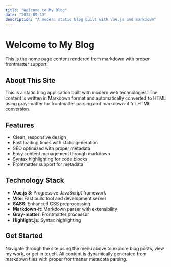 ```yaml
---
title: "Welcome to My Blog"
date: "2024-09-13"
description: "A modern static blog built with Vue.js and markdown"
---
```


# Welcome to My Blog

This is the home page content rendered from markdown with proper frontmatter support.

## About This Site

This is a static blog application built with modern web technologies. The content is written in Markdown format and automatically converted to HTML using gray-matter for frontmatter parsing and markdown-it for HTML conversion.

## Features

- Clean, responsive design
- Fast loading times with static generation
- SEO optimized with proper metadata
- Easy content management through markdown
- Syntax highlighting for code blocks
- Frontmatter support for metadata

## Technology Stack

- **Vue.js 3**: Progressive JavaScript framework
- **Vite**: Fast build tool and development server
- **SASS**: Enhanced CSS preprocessing
- **Markdown-it**: Markdown parser with extensibility
- **Gray-matter**: Frontmatter processor
- **Highlight.js**: Syntax highlighting

## Get Started

Navigate through the site using the menu above to explore blog posts, view my work, or get in touch. All content is dynamically generated from markdown files with proper frontmatter metadata parsing.